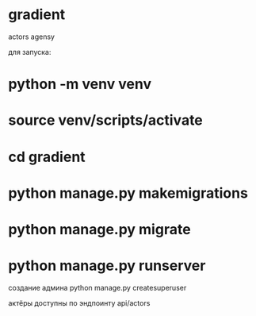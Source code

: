 # gradient
actors agensy

для запуска:
# python -m venv venv
# source venv/scripts/activate
# cd gradient
# python manage.py makemigrations
# python manage.py migrate
# python manage.py runserver

создание админа 
python manage.py createsuperuser

актёры доступны по эндпоинту api/actors
